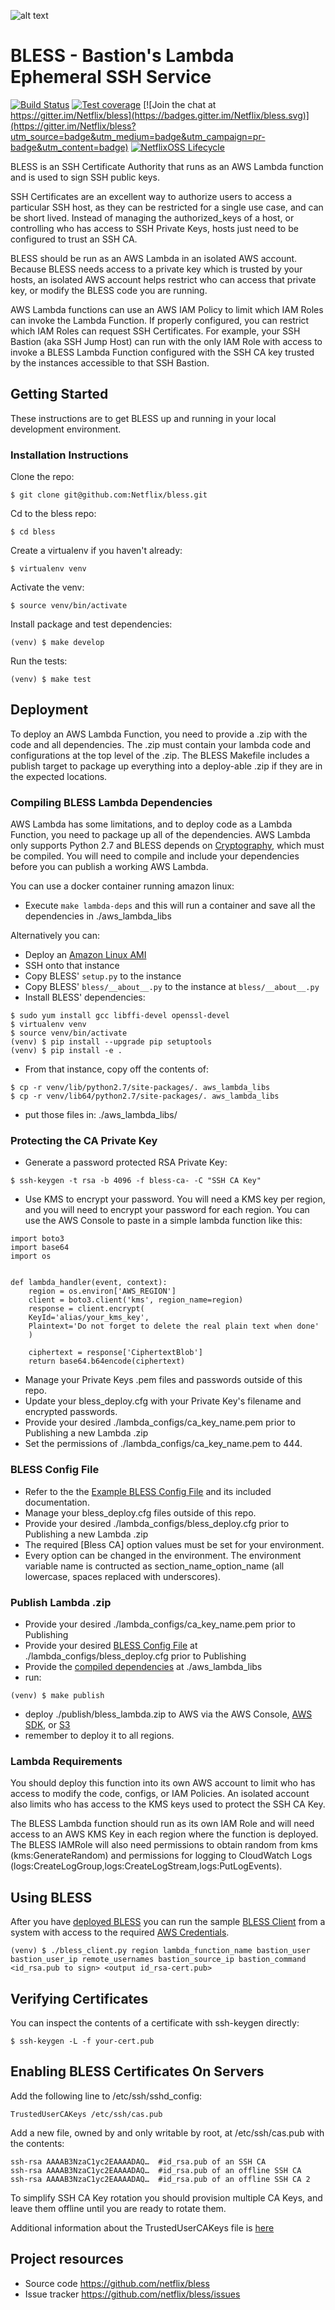![alt text](bless_logo.png "BLESS")
# BLESS - Bastion's Lambda Ephemeral SSH Service
[![Build Status](https://travis-ci.org/Netflix/bless.svg?branch=master)](https://travis-ci.org/Netflix/bless) [![Test coverage](https://coveralls.io/repos/github/Netflix/bless/badge.svg?branch=master)](https://coveralls.io/github/Netflix/bless) [![Join the chat at https://gitter.im/Netflix/bless](https://badges.gitter.im/Netflix/bless.svg)](https://gitter.im/Netflix/bless?utm_source=badge&utm_medium=badge&utm_campaign=pr-badge&utm_content=badge) [![NetflixOSS Lifecycle](https://img.shields.io/osslifecycle/Netflix/bless.svg)]()

BLESS is an SSH Certificate Authority that runs as an AWS Lambda function and is used to sign SSH
public keys.

SSH Certificates are an excellent way to authorize users to access a particular SSH host,
as they can be restricted for a single use case, and can be short lived.  Instead of managing the
authorized_keys of a host, or controlling who has access to SSH Private Keys, hosts just
need to be configured to trust an SSH CA.

BLESS should be run as an AWS Lambda in an isolated AWS account.  Because BLESS needs access to a
private key which is trusted by your hosts, an isolated AWS account helps restrict who can access
that private key, or modify the BLESS code you are running.

AWS Lambda functions can use an AWS IAM Policy to limit which IAM Roles can invoke the Lambda
Function.  If properly configured, you can restrict which IAM Roles can request SSH Certificates.
For example, your SSH Bastion (aka SSH Jump Host) can run with the only IAM Role with access to
invoke a BLESS Lambda Function configured with the SSH CA key trusted by the instances accessible
to that SSH Bastion.

## Getting Started
These instructions are to get BLESS up and running in your local development environment.
### Installation Instructions
Clone the repo:

    $ git clone git@github.com:Netflix/bless.git

Cd to the bless repo:

    $ cd bless

Create a virtualenv if you haven't already:

    $ virtualenv venv

Activate the venv:

    $ source venv/bin/activate

Install package and test dependencies:

    (venv) $ make develop

Run the tests:

    (venv) $ make test


## Deployment
To deploy an AWS Lambda Function, you need to provide a .zip with the code and all dependencies.
The .zip must contain your lambda code and configurations at the top level of the .zip.  The BLESS
Makefile includes a publish target to package up everything into a deploy-able .zip if they are in
the expected locations.

### Compiling BLESS Lambda Dependencies
AWS Lambda has some limitations, and to deploy code as a Lambda Function, you need to package up
all of the dependencies.  AWS Lambda only supports Python 2.7 and BLESS depends on
[Cryptography](https://cryptography.io/en/latest/), which must be compiled.  You will need to
compile and include your dependencies before you can publish a working AWS Lambda.

You can use a docker container running amazon linux:
- Execute ```make lambda-deps``` and this will run a container and save all the dependencies in ./aws_lambda_libs

Alternatively you can:
- Deploy an [Amazon Linux AMI](http://docs.aws.amazon.com/lambda/latest/dg/current-supported-versions.html)
- SSH onto that instance
- Copy BLESS' `setup.py` to the instance
- Copy BLESS' `bless/__about__.py` to the instance at `bless/__about__.py`
- Install BLESS' dependencies:
```
$ sudo yum install gcc libffi-devel openssl-devel
$ virtualenv venv
$ source venv/bin/activate
(venv) $ pip install --upgrade pip setuptools
(venv) $ pip install -e .
```
- From that instance, copy off the contents of:
```
$ cp -r venv/lib/python2.7/site-packages/. aws_lambda_libs
$ cp -r venv/lib64/python2.7/site-packages/. aws_lambda_libs
```
- put those files in: ./aws_lambda_libs/

### Protecting the CA Private Key
- Generate a password protected RSA Private Key:
```
$ ssh-keygen -t rsa -b 4096 -f bless-ca- -C "SSH CA Key"
```
- Use KMS to encrypt your password.  You will need a KMS key per region, and you will need to
encrypt your password for each region.  You can use the AWS Console to paste in a simple lambda
function like this:
```
import boto3
import base64
import os


def lambda_handler(event, context):
    region = os.environ['AWS_REGION']
    client = boto3.client('kms', region_name=region)
    response = client.encrypt(
    KeyId='alias/your_kms_key',
    Plaintext='Do not forget to delete the real plain text when done'
    )

    ciphertext = response['CiphertextBlob']
    return base64.b64encode(ciphertext)
```

- Manage your Private Keys .pem files and passwords outside of this repo.
- Update your bless_deploy.cfg with your Private Key's filename and encrypted passwords.
- Provide your desired ./lambda_configs/ca_key_name.pem prior to Publishing a new Lambda .zip
- Set the permissions of ./lambda_configs/ca_key_name.pem to 444.

### BLESS Config File
- Refer to the the [Example BLESS Config File](bless/config/bless_deploy_example.cfg) and its
included documentation.
- Manage your bless_deploy.cfg files outside of this repo.
- Provide your desired ./lambda_configs/bless_deploy.cfg prior to Publishing a new Lambda .zip
- The required [Bless CA] option values must be set for your environment.
- Every option can be changed in the environment. The environment variable name is contructed
as section_name_option_name (all lowercase, spaces replaced with underscores).

### Publish Lambda .zip
- Provide your desired ./lambda_configs/ca_key_name.pem prior to Publishing
- Provide your desired [BLESS Config File](bless/config/bless_deploy_example.cfg) at
./lambda_configs/bless_deploy.cfg prior to Publishing
- Provide the [compiled dependencies](#compiling-bless-lambda-dependencies) at ./aws_lambda_libs
- run:
```
(venv) $ make publish
```

- deploy ./publish/bless_lambda.zip to AWS via the AWS Console,
[AWS SDK](http://boto3.readthedocs.io/en/latest/reference/services/lambda.html), or
[S3](https://aws.amazon.com/blogs/compute/new-deployment-options-for-aws-lambda/)
- remember to deploy it to all regions.


### Lambda Requirements
You should deploy this function into its own AWS account to limit who has access to modify the
code, configs, or IAM Policies.  An isolated account also limits who has access to the KMS keys
used to protect the SSH CA Key.

The BLESS Lambda function should run as its own IAM Role and will need access to an AWS KMS Key in
each region where the function is deployed.  The BLESS IAMRole will also need permissions to obtain
random from kms (kms:GenerateRandom) and permissions for logging to CloudWatch Logs
(logs:CreateLogGroup,logs:CreateLogStream,logs:PutLogEvents).

## Using BLESS
After you have [deployed BLESS](#deployment) you can run the sample [BLESS Client](bless_client/bless_client.py)
from a system with access to the required [AWS Credentials](http://boto3.readthedocs.io/en/latest/guide/configuration.html).

    (venv) $ ./bless_client.py region lambda_function_name bastion_user bastion_user_ip remote_usernames bastion_source_ip bastion_command <id_rsa.pub to sign> <output id_rsa-cert.pub>


## Verifying Certificates
You can inspect the contents of a certificate with ssh-keygen directly:

    $ ssh-keygen -L -f your-cert.pub

## Enabling BLESS Certificates On Servers
Add the following line to /etc/ssh/sshd_config:

    TrustedUserCAKeys /etc/ssh/cas.pub

Add a new file, owned by and only writable by root, at /etc/ssh/cas.pub with the contents:

    ssh-rsa AAAAB3NzaC1yc2EAAAADAQ…  #id_rsa.pub of an SSH CA
    ssh-rsa AAAAB3NzaC1yc2EAAAADAQ…  #id_rsa.pub of an offline SSH CA
    ssh-rsa AAAAB3NzaC1yc2EAAAADAQ…  #id_rsa.pub of an offline SSH CA 2

To simplify SSH CA Key rotation you should provision multiple CA Keys, and leave them offline until
you are ready to rotate them.

Additional information about the TrustedUserCAKeys file is [here](https://www.freebsd.org/cgi/man.cgi?sshd_config(5))

## Project resources
- Source code <https://github.com/netflix/bless>
- Issue tracker <https://github.com/netflix/bless/issues>
